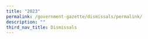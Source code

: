 ```yaml
---
title: "2023"
permalink: /government-gazette/dismissals/permalink/
description: ""
third_nav_title: Dismissals
---
```

